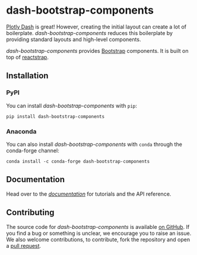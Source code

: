 # dash-bootstrap-components

[Plotly Dash][dash-homepage] is great! However, creating the initial
layout can create a lot of boilerplate. *dash-bootstrap-components*
reduces this boilerplate by providing standard layouts and high-level
components.

*dash-bootstrap-components* provides [Bootstrap][bootstrap-homepage]
components. It is built on top of [reactstrap][reactstrap-homepage].

## Installation

### PyPI

You can install *dash-bootstrap-components* with `pip`:

```
pip install dash-bootstrap-components
```

### Anaconda

You can also install *dash-bootstrap-components* with `conda` through the
conda-forge channel:

```
conda install -c conda-forge dash-bootstrap-components
```

## Documentation

Head over to the [*documentation*][docs-homepage] for tutorials and
the API reference.

## Contributing

The source code for *dash-bootstrap-components* is available
[on GitHub][dbc-repo]. If you find a bug or something is unclear, we encourage
you to raise an issue. We also welcome contributions, to contribute, fork the
repository and open a [pull request][dbc-pulls].

[dash-homepage]: https://dash.plot.ly/
[bootstrap-homepage]: https://getbootstrap.com/
[dbc-repo]: https://github.com/facultyai/dash-bootstrap-components
[reactstrap-homepage]: https://reactstrap.github.io/
[docs-homepage]: https://dash-bootstrap-components.opensource.faculty.ai
[dbc-pulls]: https://github.com/facultyai/dash-bootstrap-components/pulls
